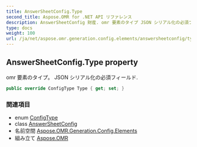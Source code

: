 ```yaml
---
title: AnswerSheetConfig.Type
second_title: Aspose.OMR for .NET API リファレンス
description: AnswerSheetConfig 財産. omr 要素のタイプ JSON シリアル化の必須フィールド.
type: docs
weight: 100
url: /ja/net/aspose.omr.generation.config.elements/answersheetconfig/type/
---
```

## AnswerSheetConfig.Type property

omr 要素のタイプ。 JSON シリアル化の必須フィールド.

```csharp
public override ConfigType Type { get; set; }
```

### 関連項目

* enum [ConfigType](../../../aspose.omr.generation.config.enums/configtype/)
* class [AnswerSheetConfig](../)
* 名前空間 [Aspose.OMR.Generation.Config.Elements](../../answersheetconfig/)
* 組み立て [Aspose.OMR](../../../)


